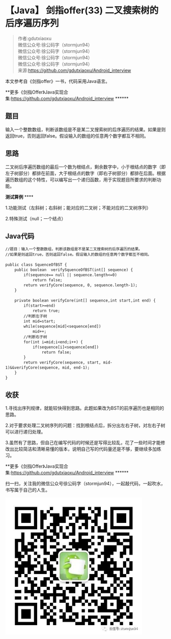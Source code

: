 # 【Java】 剑指offer(33) 二叉搜索树的后序遍历序列  
  
> 作者:gdutxiaoxu<br/> 微信公众号:徐公码字（stormjun94）<br/>微信公众号:徐公码字（stormjun94）<br/>微信公众号:徐公码字（stormjun94）<br/>微信公众号:徐公码字（stormjun94）<br/>来源:https://github.com/gdutxiaoxu/Android_interview

本文参考自《剑指offer》一书，代码采用Java语言。

**更多《剑指Offer》Java实现合集:https://github.com/gdutxiaoxu/Android_interview ******

## 题目

输入一个整数数组，判断该数组是不是某二叉搜索树的后序遍历的结果。如果是则返回true，否则返回false。假设输入的数组的任意两个数字都互不相同。

## 思路

二叉树后序遍历数组的最后一个数为根结点，剩余数字中，小于根结点的数字（即左子树部分）都排在前面，大于根结点的数字（即右子树部分）都排在后面。根据遍历数组的这个特性，可以编写出一个递归函数，用于实现题目所要求的判断功能。

**测试算例** ****

1.功能测试（左斜树；右斜树；能对应的二叉树；不能对应的二叉树序列）

2.特殊测试（null；一个结点）

## **Java代码**

    
    
    //题目：输入一个整数数组，判断该数组是不是某二叉搜索树的后序遍历的结果。
    //如果是则返回true，否则返回false。假设输入的数组的任意两个数字都互不相同。
    
    public class SquenceOfBST {
    	public boolean  verifySquenceOfBST(int[] sequence) {
    		if(sequence== null || sequence.length<=0)
    			return false;
    		return verifyCore(sequence, 0, sequence.length-1);
    	}
    		
    	private boolean verifyCore(int[] sequence,int start,int end) {
    		if(start>=end) 
    			return true;
    		//判断左子树
    		int mid=start;
    		while(sequence[mid]<sequence[end]) 
    			mid++;
    		//判断右子树
    		for(int i=mid;i<end;i++) {
    			if(sequence[i]<sequence[end])
    				return false;
    		}
    		return verifyCore(sequence, start, mid-1)&&verifyCore(sequence, mid, end-1);
    	}	
    }
    

## **收获**

1.寻找出序列规律，就能较快得到思路。此题如果改为BST的前序遍历也是相同的思路。

2.对于要求处理二叉树序列的问题：找到根结点后，拆分出左右子树，对左右子树可以进行递归处理。

3.虽然有了思路，但自己在编写代码的时候还是写得比较乱，花了一些时间才能修改出比较简洁和清晰易懂的版本，说明自己写的代码量还是不够，要继续多加练习。

**更多《剑指Offer》Java实现合集:https://github.com/gdutxiaoxu/Android_interview ******

扫一扫，关注我的微信公众号徐公码字（stormjun94），一起敲代码，一起吹水，书写属于自己的人生。

![](https://raw.githubusercontent.com/gdutxiaoxu/blog_pic/master/offer/20200722234908.png)